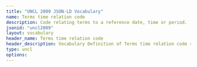 ```yaml
---
title: "UNCL 2009 JSON-LD Vocabulary"
name: Terms time relation code
description: Code relating terms to a reference date, time or period.
jsonid: "uncl2009"
layout: vocabulary
header_name: Terms time relation code
header_description: Vocabulary Definition of Terms time relation code semantics in HTML format. JSON-LD format is available at [uncl2009.jsonld](/vocabulary/uncl2009.jsonld)
type: uncl
options:
---
```

